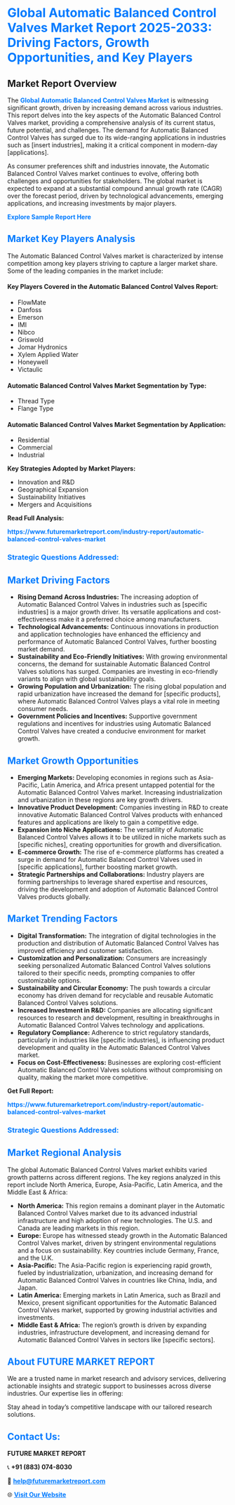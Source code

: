 <h1 style="color: #007BFF;">Global Automatic Balanced Control Valves Market Report 2025-2033: Driving Factors, Growth Opportunities, and Key Players</h1>

<section id="overview">
<h2>Market Report Overview</h2>
<p>The <a href="https://www.futuremarketreport.com/industry-report/automatic-balanced-control-valves-market" style="color: #007BFF; text-decoration: none;"><strong>Global Automatic Balanced Control Valves Market</strong></a> is witnessing significant growth, driven by increasing demand across various industries. This report delves into the key aspects of the Automatic Balanced Control Valves market, providing a comprehensive analysis of its current status, future potential, and challenges. The demand for Automatic Balanced Control Valves has surged due to its wide-ranging applications in industries such as [insert industries], making it a critical component in modern-day [applications].</p>
<p>As consumer preferences shift and industries innovate, the Automatic Balanced Control Valves market continues to evolve, offering both challenges and opportunities for stakeholders. The global market is expected to expand at a substantial compound annual growth rate (CAGR) over the forecast period, driven by technological advancements, emerging applications, and increasing investments by major players.</p>
</section>

<section id="overview">
<p><a href="https://www.futuremarketreport.com/request-sample/reportId=42804" style="color: #007BFF; text-decoration: none;"><strong>Explore Sample Report Here</strong></a></p>
</section>

<section id="key-players">
<h2 style="color: #007BFF;">Market Key Players Analysis</h2>
<p>The Automatic Balanced Control Valves market is characterized by intense competition among key players striving to capture a larger market share. Some of the leading companies in the market include:</p>
<h4>Key Players Covered in the Automatic Balanced Control Valves Report:</h4>
<ul><li>FlowMate</li><li>Danfoss</li><li>Emerson</li><li>IMI</li><li>Nibco</li><li>Griswold</li><li>Jomar Hydronics</li><li>Xylem Applied Water</li><li>Honeywell</li><li>Victaulic</li></ul>
<h4>Automatic Balanced Control Valves Market Segmentation by Type:</h4>
<ul><li>Thread Type</li><li>Flange Type</li></ul>

<h4>Automatic Balanced Control Valves Market Segmentation by Application:</h4>
<ul><li>Residential</li><li>Commercial</li><li>Industrial</li></ul>
<p><strong>Key Strategies Adopted by Market Players:</strong></p>
<ul>
<li>Innovation and R&D</li>
<li>Geographical Expansion</li>
<li>Sustainability Initiatives</li>
<li>Mergers and Acquisitions</li>
</ul>
</section>

<section>
<p><strong>Read Full Analysis: </strong></p><a href="https://www.futuremarketreport.com/industry-report/automatic-balanced-control-valves-market" style="color: #007BFF; text-decoration: none;"><strong>https://www.futuremarketreport.com/industry-report/automatic-balanced-control-valves-market</strong></a>
<h3 style="color: #007BFF;">Strategic Questions Addressed:</h3>
</section>

<section id="driving-factors">
<h2 style="color: #007BFF;">Market Driving Factors</h2>
<ul>
<li><strong>Rising Demand Across Industries:</strong> The increasing adoption of Automatic Balanced Control Valves in industries such as [specific industries] is a major growth driver. Its versatile applications and cost-effectiveness make it a preferred choice among manufacturers.</li>
<li><strong>Technological Advancements:</strong> Continuous innovations in production and application technologies have enhanced the efficiency and performance of Automatic Balanced Control Valves, further boosting market demand.</li>
<li><strong>Sustainability and Eco-Friendly Initiatives:</strong> With growing environmental concerns, the demand for sustainable Automatic Balanced Control Valves solutions has surged. Companies are investing in eco-friendly variants to align with global sustainability goals.</li>
<li><strong>Growing Population and Urbanization:</strong> The rising global population and rapid urbanization have increased the demand for [specific products], where Automatic Balanced Control Valves plays a vital role in meeting consumer needs.</li>
<li><strong>Government Policies and Incentives:</strong> Supportive government regulations and incentives for industries using Automatic Balanced Control Valves have created a conducive environment for market growth.</li>
</ul>
</section>

<section id="growth-opportunities">
<h2 style="color: #007BFF;">Market Growth Opportunities</h2>
<ul>
<li><strong>Emerging Markets:</strong> Developing economies in regions such as Asia-Pacific, Latin America, and Africa present untapped potential for the Automatic Balanced Control Valves market. Increasing industrialization and urbanization in these regions are key growth drivers.</li>
<li><strong>Innovative Product Development:</strong> Companies investing in R&D to create innovative Automatic Balanced Control Valves products with enhanced features and applications are likely to gain a competitive edge.</li>
<li><strong>Expansion into Niche Applications:</strong> The versatility of Automatic Balanced Control Valves allows it to be utilized in niche markets such as [specific niches], creating opportunities for growth and diversification.</li>
<li><strong>E-commerce Growth:</strong> The rise of e-commerce platforms has created a surge in demand for Automatic Balanced Control Valves used in [specific applications], further boosting market growth.</li>
<li><strong>Strategic Partnerships and Collaborations:</strong> Industry players are forming partnerships to leverage shared expertise and resources, driving the development and adoption of Automatic Balanced Control Valves products globally.</li>
</ul>
</section>

<section id="trending-factors">
<h2 style="color: #007BFF;">Market Trending Factors</h2>
<ul>
<li><strong>Digital Transformation:</strong> The integration of digital technologies in the production and distribution of Automatic Balanced Control Valves has improved efficiency and customer satisfaction.</li>
<li><strong>Customization and Personalization:</strong> Consumers are increasingly seeking personalized Automatic Balanced Control Valves solutions tailored to their specific needs, prompting companies to offer customizable options.</li>
<li><strong>Sustainability and Circular Economy:</strong> The push towards a circular economy has driven demand for recyclable and reusable Automatic Balanced Control Valves solutions.</li>
<li><strong>Increased Investment in R&D:</strong> Companies are allocating significant resources to research and development, resulting in breakthroughs in Automatic Balanced Control Valves technology and applications.</li>
<li><strong>Regulatory Compliance:</strong> Adherence to strict regulatory standards, particularly in industries like [specific industries], is influencing product development and quality in the Automatic Balanced Control Valves market.</li>
<li><strong>Focus on Cost-Effectiveness:</strong> Businesses are exploring cost-efficient Automatic Balanced Control Valves solutions without compromising on quality, making the market more competitive.</li>
</ul>
</section>

<section>
<p><strong>Get Full Report: </strong></p><a href="https://www.futuremarketreport.com/industry-report/automatic-balanced-control-valves-market" style="color: #007BFF; text-decoration: none;"><strong>https://www.futuremarketreport.com/industry-report/automatic-balanced-control-valves-market</strong></a>
<h3 style="color: #007BFF;">Strategic Questions Addressed:</h3>
</section>


<section id="regional-analysis">
<h2 style="color: #007BFF;">Market Regional Analysis</h2>
<p>The global Automatic Balanced Control Valves market exhibits varied growth patterns across different regions. The key regions analyzed in this report include North America, Europe, Asia-Pacific, Latin America, and the Middle East & Africa:</p>
<ul>
<li><strong>North America:</strong> This region remains a dominant player in the Automatic Balanced Control Valves market due to its advanced industrial infrastructure and high adoption of new technologies. The U.S. and Canada are leading markets in this region.</li>
<li><strong>Europe:</strong> Europe has witnessed steady growth in the Automatic Balanced Control Valves market, driven by stringent environmental regulations and a focus on sustainability. Key countries include Germany, France, and the U.K.</li>
<li><strong>Asia-Pacific:</strong> The Asia-Pacific region is experiencing rapid growth, fueled by industrialization, urbanization, and increasing demand for Automatic Balanced Control Valves in countries like China, India, and Japan.</li>
<li><strong>Latin America:</strong> Emerging markets in Latin America, such as Brazil and Mexico, present significant opportunities for the Automatic Balanced Control Valves market, supported by growing industrial activities and investments.</li>
<li><strong>Middle East & Africa:</strong> The region’s growth is driven by expanding industries, infrastructure development, and increasing demand for Automatic Balanced Control Valves in sectors like [specific sectors].</li>
</ul>
</section>

<footer>
<h2 style="color: #007BFF;">About FUTURE MARKET REPORT</h2>
<p>We are a trusted name in market research and advisory services, delivering actionable insights and strategic support to businesses across diverse industries. Our expertise lies in offering:</p>

<p>Stay ahead in today’s competitive landscape with our tailored research solutions.</p>

<h2 style="color: #007BFF;">Contact Us:</h2>
<p><strong>FUTURE MARKET REPORT</strong></p>
<p>📞 <strong>+91 (883) 074-8030</strong></p>
<p>📧 <strong><a href="mailto:help@futuremarketreport.com" style="color: #007BFF;">help@futuremarketreport.com</a></strong></p>
<p>🌐 <strong><a href="https://www.futuremarketreport.com/" style="color: #007BFF;">Visit Our Website</a></strong></p>
</footer>